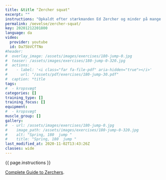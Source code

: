 ```yaml
---
title: &title "Zercher squat"
excerpt: ""
instructions: "Opkaldt efter stærkmanden Ed Zercher og minder på mange måder om frontsquat. Øvelsen udføres med en stang, som ved almindelig squat, men stangen placeres ved Zercher i albueleddet. Dette gøres ved at have overarmene ned langs siden og underarmene bøjet op i en vinkel på lidt under 90 grader i forhold til overarmen. Hænderne samles på midten og kan med fordel gribe om hinanden for en mere stabil position. Under selve squattet er det vigtig at knæene arbejder udad for at de ikke kommer i vejen for armene og at stangen holdes tæt ind til kroppen. Ligesom ved frontsquat er det vigtigt at holde ryggen ret og forsøge at stå så oprejst som muligt. Fordelene ved øvelsen bliver på mange måder de samme som ved frontsquat: mere aktivering af quadriceps (forlårene) og større krav til at kontrollere ryggens position."
permalink: /oevelse/zercher-squat/
key: 20201212201800
language: da
video:
  provider: youtube
  id: Da75bVCfTNo
#header:
#  overlay_image: /assets/images/exercises/180-jump-0.jpg
#  teaser: /assets/images/exercises/180-jump-0-320.jpg
#  actions:
#    - label: '<i class="far fa-file-pdf" aria-hidden="true"></i>'
#      url: "/assets/pdf/exercises/180-jump-30.pdf"
#  caption: *title
tags:
#  - kropsvægt
categories: []
training_type: [] 
training_focus: []
equipment:
#  - kropsvægt
muscle_group: []
gallery:
#  - url: /assets/images/exercises/180-jump-0.jpg
#    image_path: /assets/images/exercises/180-jump-0-320.jpg
#    alt: "Spring, 180  jump "
#    title: "Spring, 180  jump "
last_modified_at: 2020-11-02T13:43:26Z
classes: wide
---
```


{{ page.instructions }}

[Complete Guide to Zerchers](https://www.t-nation.com/training/complete-guide-to-zerchers).
